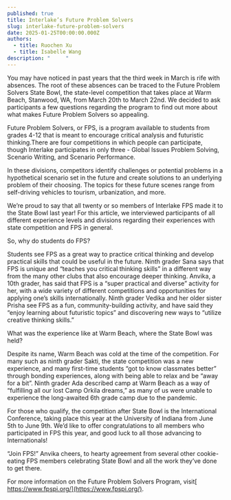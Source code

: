 ```yaml
---
published: true
title: Interlake’s Future Problem Solvers
slug: interlake-future-problem-solvers
date: 2025-01-25T00:00:00.000Z
authors:
  - title: Ruochen Xu
  - title: Isabelle Wang
description: "     "
---
```




You may have noticed in past years that the third week in March is rife with absences. The root of these absences can be traced to the Future Problem Solvers State Bowl, the state-level competition that takes place at Warm Beach, Stanwood, WA, from March 20th to March 22nd. We decided to ask participants a few questions regarding the program to find out more about what makes Future Problem Solvers so appealing.

Future Problem Solvers, or FPS, is a program available to students from grades 4-12 that is meant to encourage critical analysis and futuristic thinking.There are four competitions in which people can participate, though Interlake participates in only three - Global Issues Problem Solving, Scenario Writing, and Scenario Performance.

In these divisions, competitors identify challenges or potential problems in a hypothetical scenario set in the future and create solutions to an underlying problem of their choosing. The topics for these future scenes range from self-driving vehicles to tourism, urbanization, and more.

We’re proud to say that all twenty or so members of Interlake FPS made it to the State Bowl last year! For this article, we interviewed participants of all different experience levels and divisions regarding their experiences with state competition and FPS in general.

So, why do students do FPS?

Students see FPS as a great way to practice critical thinking and develop practical skills that could be useful in the future. Ninth grader Sana says that FPS is unique and “teaches you critical thinking skills” in a different way from the many other clubs that also encourage deeper thinking. Anvika, a 10th grader, has said that FPS is a “super practical and diverse” activity for her, with a wide variety of different competitions and opportunities for applying one’s skills internationally. Ninth grader Vedika and her older sister Prisha see FPS as a fun, community-building activity, and have said they “enjoy learning about futuristic topics” and discovering new ways to “utilize creative thinking skills.”

What was the experience like at Warm Beach, where the State Bowl was held?

Despite its name, Warm Beach was cold at the time of the competition. For many such as ninth grader Sakti, the state competition was a new experience, and many first-time students “got to know classmates better” through bonding experiences, along with being able to relax and be “away for a bit”. Ninth grader Ada described camp at Warm Beach as a way of “fulfilling all our lost Camp Orkila dreams,” as many of us were unable to experience the long-awaited 6th grade camp due to the pandemic.

For those who qualify, the competition after State Bowl is the International Conference, taking place this year at the University of Indiana from June 5th to June 9th. We’d like to offer congratulations to all members who participated in FPS this year, and good luck to all those advancing to Internationals!

“Join FPS!” Anvika cheers, to hearty agreement from several other cookie-eating FPS members celebrating State Bowl and all the work they’ve done to get there.

For more information on the Future Problem Solvers Program, visit[ https://www.fpspi.org/](https://www.fpspi.org/).
